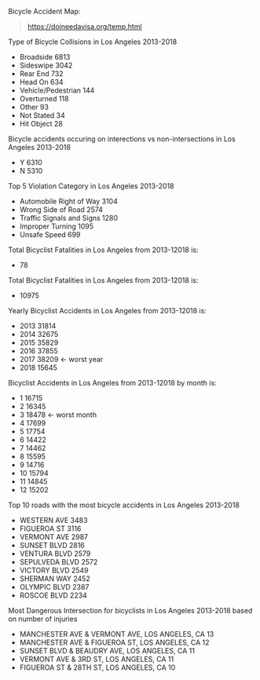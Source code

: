 Bicycle Accident Map:
>https://doineedavisa.org/temp.html

Type of Bicycle Collisions in Los Angeles 2013-2018
- Broadside             6813
- Sideswipe             3042
- Rear End               732
- Head On                634
- Vehicle/Pedestrian     144
- Overturned             118
- Other                   93
- Not Stated              34
- Hit Object              28

Bicycle accidents occuring on interections vs non-intersections in Los Angeles 2013-2018
- Y    6310
- N    5310

Top 5 Violation Category in Los Angeles 2013-2018
- Automobile Right of Way                                        3104
- Wrong Side of Road                                             2574
- Traffic Signals and Signs                                      1280
- Improper Turning                                               1095
- Unsafe Speed                                                    699


Total Bicyclist Fatalities in Los Angeles from 2013-12018 is: 
* 78

Total Bicyclist Fatalities in Los Angeles from 2013-12018 is: 
* 10975

Yearly Bicyclist Accidents in Los Angeles from 2013-12018 is: 
- 2013    31814
- 2014    32675
- 2015    35829
- 2016    37855
- 2017    38209 <- worst year
- 2018    15645

Bicyclist Accidents in Los Angeles from 2013-12018 by month is: 
- 1     16715
- 2     16345
- 3     18478 <- worst month
- 4     17699
- 5     17754
- 6     14422
- 7     14462
- 8     15595
- 9     14716
- 10    15794
- 11    14845
- 12    15202

Top 10 roads with the most bicycle accidents in Los Angeles 2013-2018
- WESTERN AVE       3483
- FIGUEROA ST       3116
- VERMONT AVE       2987
- SUNSET BLVD       2816
- VENTURA BLVD      2579
- SEPULVEDA BLVD    2572
- VICTORY BLVD      2549
- SHERMAN WAY       2452
- OLYMPIC BLVD      2387
- ROSCOE BLVD       2234

Most Dangerous Intersection for bicyclists in Los Angeles 2013-2018 based on number of injuries
- MANCHESTER AVE & VERMONT AVE, LOS ANGELES, CA    13
- MANCHESTER AVE & FIGUEROA ST, LOS ANGELES, CA    12
- SUNSET BLVD & BEAUDRY AVE, LOS ANGELES, CA       11
- VERMONT AVE & 3RD ST, LOS ANGELES, CA            11
- FIGUEROA ST & 28TH ST, LOS ANGELES, CA           10
